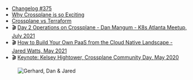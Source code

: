 - [Changelog #375](https://changelog.com/podcast/375)
- [Why Crossplane is so Exciting](https://blog.crossplane.io/why-crossplane-is-so-exciting/)
- [Crossplane vs Terraform](https://blog.crossplane.io/crossplane-vs-terraform/)
- 🎬 [Day 2 Operations on Crossplane - Dan Mangum - K8s Atlanta Meetup, July 2021](https://youtu.be/-qobGMh-RlU?t=1160)
- 🎬 [How to Build Your Own PaaS from the Cloud Native Landscape - Jared Watts, May 2021](https://www.youtube.com/watch?v=38rSsVYhK-w&list=PLj6h78yzYM2OFWBatWHbWgyoLNmCyAqJ0&index=13)
- 🎬 [Keynote: Kelsey Hightower, Crossplane Community Day, May 2020](https://www.youtube.com/watch?v=UffM5Gr1m-0)

<figure class="richtext-figure richtext-figure--full">
  <img src="https://changelog-assets.s3.amazonaws.com/shipit/shipit-15--dan-jared.jpg" alt="Gerhard, Dan & Jared">
</figure>